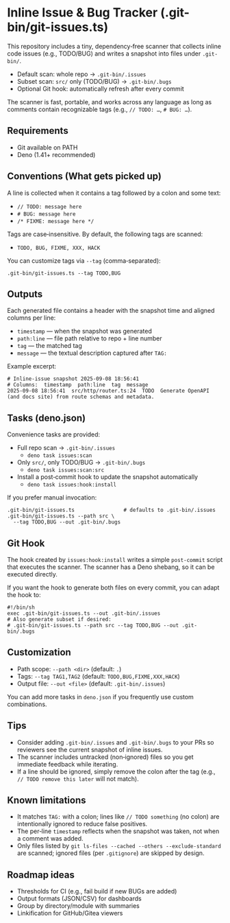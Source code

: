 # Inline Issue & Bug Tracker (.git-bin/git-issues.ts)

This repository includes a tiny, dependency‑free scanner that collects inline code issues (e.g., TODO/BUG) and writes a snapshot into files under `.git-bin/`.

- Default scan: whole repo → `.git-bin/.issues`
- Subset scan: `src/` only (TODO/BUG) → `.git-bin/.bugs`
- Optional Git hook: automatically refresh after every commit

The scanner is fast, portable, and works across any language as long as comments contain recognizable tags (e.g., `// TODO: …`, `# BUG: …`).

## Requirements

- Git available on PATH
- Deno (1.41+ recommended)

## Conventions (What gets picked up)

A line is collected when it contains a tag followed by a colon and some text:

- `// TODO: message here`
- `# BUG: message here`
- `/* FIXME: message here */`

Tags are case‑insensitive. By default, the following tags are scanned:

- `TODO, BUG, FIXME, XXX, HACK`

You can customize tags via `--tag` (comma‑separated):

```
.git-bin/git-issues.ts --tag TODO,BUG
```

## Outputs

Each generated file contains a header with the snapshot time and aligned columns per line:

- `timestamp` — when the snapshot was generated
- `path:line` — file path relative to repo + line number
- `tag` — the matched tag
- `message` — the textual description captured after `TAG:`

Example excerpt:

```
# Inline-issue snapshot 2025-09-08 18:56:41
# Columns:  timestamp  path:line  tag  message
2025-09-08 18:56:41  src/http/router.ts:24  TODO  Generate OpenAPI (and docs site) from route schemas and metadata.
```

## Tasks (deno.json)

Convenience tasks are provided:

- Full repo scan → `.git-bin/.issues`
  - `deno task issues:scan`
- Only `src/`, only TODO/BUG → `.git-bin/.bugs`
  - `deno task issues:scan:src`
- Install a post‑commit hook to update the snapshot automatically
  - `deno task issues:hook:install`

If you prefer manual invocation:

```
.git-bin/git-issues.ts                # defaults to .git-bin/.issues
.git-bin/git-issues.ts --path src \
  --tag TODO,BUG --out .git-bin/.bugs
```

## Git Hook

The hook created by `issues:hook:install` writes a simple `post-commit` script that executes the scanner. The scanner has a Deno shebang, so it can be executed directly.

If you want the hook to generate both files on every commit, you can adapt the hook to:

```
#!/bin/sh
exec .git-bin/git-issues.ts --out .git-bin/.issues
# Also generate subset if desired:
# .git-bin/git-issues.ts --path src --tag TODO,BUG --out .git-bin/.bugs
```

## Customization

- Path scope: `--path <dir>` (default: `.`)
- Tags: `--tag TAG1,TAG2` (default: `TODO,BUG,FIXME,XXX,HACK`)
- Output file: `--out <file>` (default: `.git-bin/.issues`)

You can add more tasks in `deno.json` if you frequently use custom combinations.

## Tips

- Consider adding `.git-bin/.issues` and `.git-bin/.bugs` to your PRs so reviewers see the current snapshot of inline issues.
- The scanner includes untracked (non‑ignored) files so you get immediate feedback while iterating.
- If a line should be ignored, simply remove the colon after the tag (e.g., `// TODO remove this later` will not match).

## Known limitations

- It matches `TAG:` with a colon; lines like `// TODO something` (no colon) are intentionally ignored to reduce false positives.
- The per‑line `timestamp` reflects when the snapshot was taken, not when a comment was added.
- Only files listed by `git ls-files --cached --others --exclude-standard` are scanned; ignored files (per `.gitignore`) are skipped by design.

## Roadmap ideas

- Thresholds for CI (e.g., fail build if new BUGs are added)
- Output formats (JSON/CSV) for dashboards
- Group by directory/module with summaries
- Linkification for GitHub/Gitea viewers

